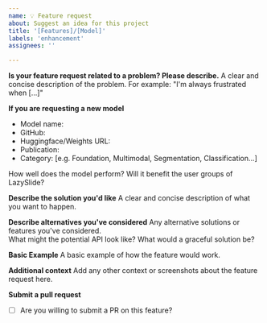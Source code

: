 ```yaml
---
name: 💡 Feature request
about: Suggest an idea for this project
title: '[Features]/[Model]'
labels: 'enhancement'
assignees: ''

---
```


**Is your feature request related to a problem? Please describe.**
A clear and concise description of the problem. For example: "I'm always frustrated when [...]"

**If you are requesting a new model**
- Model name:
- GitHub:
- Huggingface/Weights URL:
- Publication:
- Category: [e.g. Foundation, Multimodal, Segmentation, Classification...]

How well does the model perform? Will it benefit the user groups of LazySlide?

**Describe the solution you'd like**
A clear and concise description of what you want to happen.

**Describe alternatives you've considered**
Any alternative solutions or features you've considered.  
What might the potential API look like? What would a graceful solution be?

**Basic Example**
A basic example of how the feature would work.

**Additional context**
Add any other context or screenshots about the feature request here.

**Submit a pull request**
- [ ] Are you willing to submit a PR on this feature?